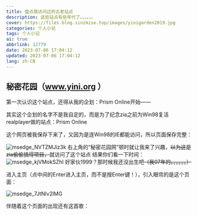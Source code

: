```yaml
---
title: 盘点我访问过的古老站点
description: 这些站点有些年代了。。。。。。
cover: https://files.blog.sinzmise.top/images/yinigarden2019.jpg
categories: 个人小记
tags: 个人小记
ai: true
abbrlink: 12779
date: 2023-07-06 17:04:12
updated: 2023-07-06 17:04:12
lang: zh-CN
---
```

## 秘密花园（www.yini.org ）

第一次认识这个站点，还得从我的企划：Prism Online开始——

其实这个企划的名字不是我自定的，而是为了纪念zia之前为Win98复活realplayer做的站点：Prism Online

这个网页被我保存下来了，又因为是连Win98的IE都能访问，所以页面保存完整：

![msedge_NVTZMJiz3k](https://jsd.cdn.storisinz.site/gh/SinzMise/picx-images-hosting@master/20230706/msedge_NVTZMJiz3k.3fvqvt9mj420.png)
右上角的“秘密花园网”顿时就让我来了兴趣，~~以为这是zia偷偷搞得项目，~~就访问了这个站点
结果你们看一下时间：
![msedge_kjVMokSZhI](https://jsd.cdn.storisinz.site/gh/SinzMise/picx-images-hosting@master/20230706/msedge_kjVMokSZhI.ur8solbr9c0.webp)
好家伙1999？那时候我还没出生吧~~（我07年的。。。。。。）~~

进入主页（点中间的Enter进入主页，而不是按Enter键！），引入眼帘的是这个页面：

![msedge_7JtNIv2lMG](https://jsd.cdn.storisinz.site/gh/SinzMise/picx-images-hosting@master/20230706/msedge_7JtNIv2lMG.756hl2fhf940.webp)

伴随着这个页面的出现还有这首歌：

<Audio src="https://files.blog.sinzmise.top/mp3/love.mp3" />

这首歌是Song from a secret garden的钢琴版

歌曲的出现，不仅给站点带来了一丝神秘感，还奇妙地契合“秘密花园”这个名字

~~（虽然这个版本我不喜欢听，我更喜欢听原版的，原版更有意境）~~

下面说一下在这个花园里我喜欢的背景音乐（管理者貌似给很多页面设置了独立的背景音乐）

1.[秘密花园历史博物馆页面](http://www.yini.org/museum/museum.htm)

<Audio src="https://files.blog.sinzmise.top/mp3/SAYGOODBYE.mp3" />

这个音乐我查了很久都查不到结果（甚至听歌识别都没有识别到），有谁知道的跟我说一下

2.[秘密花园更新记录页面](http://www.yini.org/news/news.htm)

<Audio src="https://files.blog.sinzmise.top/mp3/hgtc.mp3" />

“亲爱的旅人啊”的童声版（冷知识：“亲爱的旅人啊”是always with me的中文填词版，就是为了表达对《千与千寻》的喜爱）

3.[秘密花园少女漫画页面](http://www.yini.org/girl/index.htm)

<Audio src="https://files.blog.sinzmise.top/mp3/xindong.mp3" />

这个音乐我查了很久也查不到结果（听歌识别也没有识别到），有谁知道的跟我说一下

4.[秘密花园欧美动画介绍————愤怒的小鸟](http://www.yini.org/girl/tv/index2.htm)

<Audio src="https://files.blog.sinzmise.top/mp3/angry.mp3" />

愤怒的小鸟主题曲吉他版（这个旋律。。。。。。爷青回）

5.[秘密花园中国动画介绍————大鱼海棠](http://www.yini.org/girl/tv/index3.htm)

<Audio src="https://files.blog.sinzmise.top/mp3/dayu.mp3" />

周深的《大鱼》（没什么多说的，就算是放在2023年都很好听）

5.[秘密花园中国动画介绍————喜羊羊与灰太狼](http://www.yini.org/girl/tv/index3.htm)

<Audio src="https://files.blog.sinzmise.top/mp3/yang.mp3" />

喜灰原始世界历险记的主题曲——李紫昕的《知己》（这个主题曲也成为我看喜灰以来最熟悉的主题曲）

6.[秘密花园游戏图片————仙剑四（1）](http://www.yini.org/girl/games/index.htm)

<Audio src="https://files.blog.sinzmise.top/mp3/xianjian1.mp3" />

仙剑4主题曲——回梦游仙（这首歌我好像在哪听过。。。。。。等会我父亲好像玩过这游戏，怪不得那么熟悉）

7.[秘密花园游戏图片————仙剑四（2）](http://www.yini.org/girl/games/index.htm)

<Audio src="https://files.blog.sinzmise.top/mp3/xj4.mp3" />

回梦游仙（心然版，是仙剑4主题曲的填词版）

## 月光软件（www.moon-soft.com ）

1997年开设的站点，这里面是下载php、asp、jsp等源码

~~（虽然收集的源码没有a5下载那么多，但考虑到a5下载是2009年创办的，所以。。。。。。）~~

这个没有太多介绍的
## sickbaby（www.sickbaby.org ）
这个是我偶然在知乎上找到的

目前我找到的资料：

“暗地病孩子”是一个纯文学论坛，由《萌芽》写手路内、七月人等共同创办于1998年6月6日。当年这个网站的影响之大，据说大到“影响了一代人”。到底有没有这么厉害咱也不知道，毕竟这个网站火的时候阿广还没认识多少个字。

“暗地病孩子”的网页风格阴暗晦涩，黑底白字看得人眼睛发酸。

该网站是那个时代文青的精神家园，安妮宝贝、小饭、张悦然、周嘉宁、苏德等青年作家都曾在这个论坛发表过文章。

“暗地病孩子”的用户大多是中学生以及大学生，他们以“病孩子”自居，在这里分享自己的文字、摄影、音乐、画，跟来自全国各地的“病孩子”一起聊天。虽然分享者众多，但网站收录的文艺作品都统一保持着颓废阴郁的风格。

多年以后，这些病孩子都成家立业了，偶尔当他们记起当年在“暗地病孩子”上认识的某个网友，还会在群里问当年那个“孩子”怎么样了。

## 达也小站（http://www.touchcn.com/index_tkm.asp ）

这个好像是一个动漫站点

目前已经无法注册，原因：
![msedge_GFKmRzRmyk](https://jsd.cdn.storisinz.site/gh/SinzMise/picx-images-hosting@master/20230706/msedge_GFKmRzRmyk.1k4lh0b8hlfk.webp)

## 阿江守候（www.ajiang.net ）
这个也是在知乎上找到的

我感觉这个站长是个大佬，他的作品有很多，甚至51la也是他做的

这个站点不仅发布者他的动态，甚至有[“校园文学”](http://www.ajiang.net/wenxue.htm)

（要不然怎么是“高校文学爱好者的乐园”呢，不过目前暂不接受投稿了，但留言板还在更新）

## 偏执狂金属网（www.paranoidmetal.com ）
重金属音乐爱好者的站点，没什么好说的

## 机动展示联盟MSL中国（cnmsl.net ）
（请勿理解成那个cnmsl，这个网站全称是China Mobile Suit League，是CN-MSL，不是那个cnmsl。。。。。。）

没想到1999年就有人围绕机械和高达搭建了同人站（这好像不算同人站吧），只能说国内高达能吸引那么多人有他们的一份功劳

还有很多站点就不再说了，再说下去空间不够了
